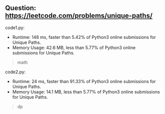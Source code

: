 ## Question: https://leetcode.com/problems/unique-paths/

code1.py:
* Runtime: 148 ms, faster than 5.42% of Python3 online submissions for Unique Paths.
* Memory Usage: 42.6 MB, less than 5.77% of Python3 online submissions for Unique Paths.
>math

code2.py:
* Runtime: 24 ms, faster than 91.33% of Python3 online submissions for Unique Paths.
* Memory Usage: 14.1 MB, less than 5.77% of Python3 online submissions for Unique Paths.
>dp